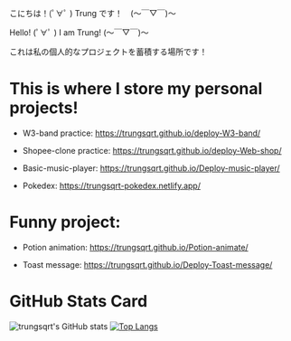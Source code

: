 こにちは！(ﾟ∀ﾟ )  Trung です！　(～￣▽￣)～


Hello! (ﾟ∀ﾟ )   I am Trung! (～￣▽￣)～


これは私の個人的なプロジェクトを蓄積する場所です！

# This is where I store my personal projects!


- W3-band practice: https://trungsqrt.github.io/deploy-W3-band/

- Shopee-clone practice: https://trungsqrt.github.io/deploy-Web-shop/

- Basic-music-player: https://trungsqrt.github.io/Deploy-music-player/

- Pokedex: https://trungsqrt-pokedex.netlify.app/

# Funny project:

- Potion animation: https://trungsqrt.github.io/Potion-animate/

- Toast message: https://trungsqrt.github.io/Deploy-Toast-message/

# GitHub Stats Card


![trungsqrt's GitHub stats](https://github-readme-stats.vercel.app/api?username=trungsqrt&show_icons=true&theme=buefy) [![Top Langs](https://github-readme-stats.vercel.app/api/top-langs/?username=trungsqrt&layout=compact)](https://github.com/trungsqrt/github-readme-stats)
